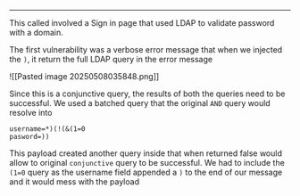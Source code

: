 
----

This called involved a Sign in page that used LDAP to validate password with a domain.

The first vulnerability was a verbose error message that when we injected the `)`, it return the full LDAP query in the error message

![[Pasted image 20250508035848.png]]

Since this is a conjunctive query, the results of both the queries need to be successful. We used a batched query that the original `AND` query would resolve into

```
username=*)(!(&(1=0
pasword=))
```

This payload created another query inside that when returned false would allow to original `conjunctive` query to be successful. We had to include the `(1=0` query as the username field appended a `)` to the end of our message and it would mess with the payload

